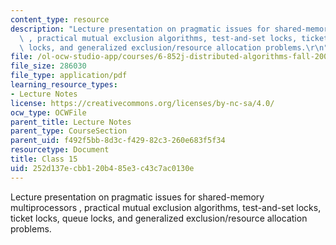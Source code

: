 ```yaml
---
content_type: resource
description: "Lecture presentation on pragmatic issues for shared-memory multiprocessors\
  \ , practical mutual exclusion algorithms, test-and-set locks, ticket locks, queue\
  \ locks, and generalized exclusion/resource allocation problems.\r\n"
file: /ol-ocw-studio-app/courses/6-852j-distributed-algorithms-fall-2009/252d137ecbb120b485e3c43c7ac0130e_MIT6_852JF09_lec15.pdf
file_size: 286030
file_type: application/pdf
learning_resource_types:
- Lecture Notes
license: https://creativecommons.org/licenses/by-nc-sa/4.0/
ocw_type: OCWFile
parent_title: Lecture Notes
parent_type: CourseSection
parent_uid: f492f5bb-8d3c-f429-82c3-260e683f5f34
resourcetype: Document
title: Class 15
uid: 252d137e-cbb1-20b4-85e3-c43c7ac0130e
---
```

Lecture presentation on pragmatic issues for shared-memory multiprocessors , practical mutual exclusion algorithms, test-and-set locks, ticket locks, queue locks, and generalized exclusion/resource allocation problems.
